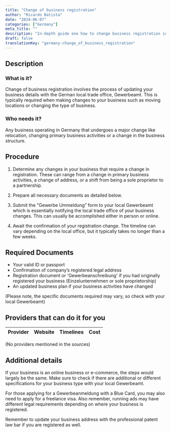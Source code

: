 ```yaml
---
title: "Change of business registration"
author: "Ricardo Batista"
date: "2024-06-07"
categories: ["Germany"]
meta_title: ""
description: "In-depth guide one how to change business registration in Germany."
draft: false
translationKey: "germany-change_of_business_registration"
---
```


## Description
### What is it?
Change of business registration involves the process of updating your business details with the German local trade office, Gewerbeamt. This is typically required when making changes to your business such as moving locations or changing the type of business. 

### Who needs it?
Any business operating in Germany that undergoes a major change like relocation, changing primary business activities or a change in the business structure.

## Procedure

1. Determine any changes in your business that require a change in registration. These can range from a change in primary business activities, a change of address, or a shift from being a sole proprietor to a partnership. 

2. Prepare all necessary documents as detailed below.

3. Submit the "Gewerbe Ummeldung” form to your local Gewerbeamt which is essentially notifying the local trade office of your business changes. This can usually be accomplished either in person or online.

4. Await the confirmation of your registration change. The timeline can vary depending on the local office, but it typically takes no longer than a few weeks. 

## Required Documents
- Your valid ID or passport
- Confirmation of company’s registered legal address
- Registration document or 'Gewerbeanschreibung' if you had originally registered your business (Einzelunternehmen or sole proprietorship)
- An updated business plan if your business activities have changed

(Please note, the specific documents required may vary, so check with your local Gewerbeamt)

## Providers that can do it for you

| Provider        |     Website     |     Timelines    |       Cost      |
| --------------- | --------------- |  :-------------: | :-------------: |

(No providers mentioned in the sources)

## Additional details
If your business is an online business or e-commerce, the steps would largely be the same. Make sure to check if there are additional or different specifications for your business type with your local Gewerbeamt. 

For those applying for a Gewerbeanmeldung with a Blue Card, you may also need to apply for a freelance visa. Also remember, running ads may have different legal requirements depending on where your business is registered. 

Remember to update your business address with the professional patent law bar if you are registered as well.